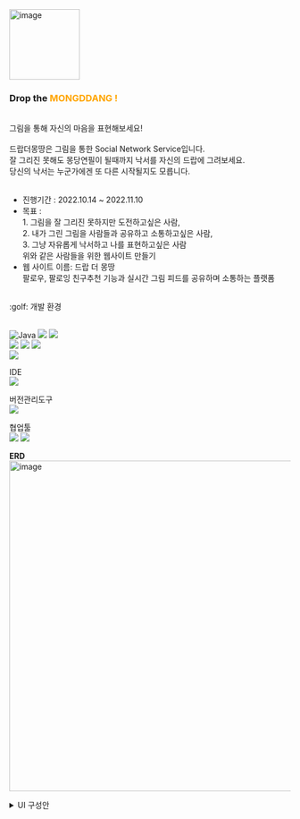 <img width="126" alt="image" src="https://user-images.githubusercontent.com/103879030/198433247-c52fc824-0589-495b-ab6c-aac8a23bce79.png">


<h3>Drop the <span style="color:orange">MONGDDANG !</span></h3> <br/>
그림을 통해 자신의 마음을 표현해보세요!<br/><br/>
드랍더몽땅은 그림을 통한 Social Network Service입니다. <br>
잘 그리진 못해도 몽당연필이 될때까지 낙서를 자신의 드랍에 그려보세요.<br>
당신의 낙서는 누군가에겐 또 다른 시작될지도 모릅니다.<br><br>

- 진행기간 : 2022.10.14 ~ 2022.11.10
- 목표 : <br>
        1. 그림을 잘 그리진 못하지만 도전하고싶은 사람, <br>
        2. 내가 그린 그림을 사람들과 공유하고 소통하고싶은 사람, <br>
        3. 그냥 자유롭게 낙서하고 나를 표현하고싶은 사람<br>
        위와 같은 사람들을 위한 웹사이트 만들기
- 웹 사이트 이름: 드랍 더 몽땅 <br>
  팔로우, 팔로잉 친구추천 기능과 실시간 그림 피드를 공유하며 소통하는 플랫폼
  
<Br>
:golf: 개발 환경<br/><br>

![Java](https://img.shields.io/badge/Java%2011-007396.svg?&style=for-the-badge&logo=Java&logoColor=white) 
<img src="https://img.shields.io/badge/SpringBoot-6DB33F?style=flat-square&logo=SpringBoot&logoColor=white"/> 
<img src="https://img.shields.io/badge/Mysql%208.0-E6B91E?style=flat-square&logo=MySql&logoColor=white"/><br>
<img src="https://img.shields.io/badge/react-61DAFB?style=for-the-badge&logo=react&logoColor=black">
<img src="https://img.shields.io/badge/html-E34F26?style=for-the-badge&logo=html5&logoColor=white">
<img src="https://img.shields.io/badge/css-1572B6?style=for-the-badge&logo=css3&logoColor=white"> <br>
<img src="https://img.shields.io/badge/Swagger-85EA2D?style=flat-square&logo=Swagger&logoColor=white"/>


IDE<br>
<img src="https://img.shields.io/badge/IntelliJ%20IDEA-000000?style=for-the-badge&logo=IntelliJ%20IDEA&logoColor=white"> 

버전관리도구<br>
<img src="https://img.shields.io/badge/Github-181717?style=flat-square&logo=Github&logoColor=white"/>
        
협업툴<br>
<img src="https://img.shields.io/badge/Notion-000000?style=flat-square&logo=Notion&logoColor=white"/>
<img src="https://img.shields.io/badge/Google%20Meeting-4285F4?style=flat-square&logo=Google&logoColor=white"/>

<b>ERD</b> <br>
<img width="591" alt="image" src="https://user-images.githubusercontent.com/103879030/199439045-5cbccea9-735c-484f-9594-a8fa406162b3.png">




<details><summary>UI 구성안</summary>
<img width="1000" alt="image" src="https://user-images.githubusercontent.com/103879030/204977622-9331055c-1269-4bf9-9c65-636d99435c17.png">
<img width="1000" alt="image" src="https://user-images.githubusercontent.com/103879030/204978035-6d4ff869-d89b-4b54-b374-f6cbf43ce0a2.png">
<img width="1000" alt="image" src="https://user-images.githubusercontent.com/103879030/204978307-4b370211-6ed6-4e82-8f93-b992efe56763.png">
<img width="1000" alt="image" src="https://user-images.githubusercontent.com/103879030/204978579-4b7e84dc-dc39-44e7-91d5-50cca7ad0389.png">
<img width="1000" alt="image" src="https://user-images.githubusercontent.com/103879030/204978766-af6d280b-98e0-4488-98e2-a469b34e2da3.png">



</details> 


